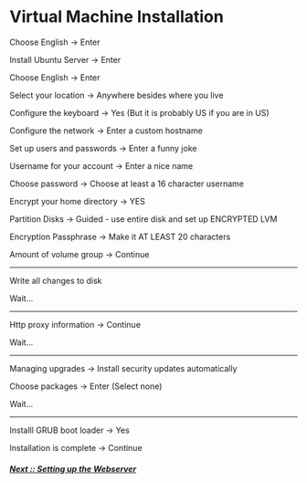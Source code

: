 # Virtual Machine Installation

Choose English 				-> Enter

Install Ubuntu Server 		-> Enter

Choose English 				-> Enter

Select your location 		-> Anywhere besides where you live

Configure the keyboard 		-> Yes (But it is probably US if you are in US)

Configure the network 		-> Enter a custom hostname

Set up users and passwords 	-> Enter a funny joke

Username for your account 	-> Enter a nice name

Choose password 			-> Choose at least a 16 character username

Encrypt your home directory -> YES

Partition Disks				-> Guided - use entire disk and set up ENCRYPTED LVM

Encryption Passphrase		-> Make it AT LEAST 20 characters

Amount of volume group 		-> Continue

---

Write all changes to disk

Wait...

---

Http proxy information 		-> Continue

Wait...

---

Managing upgrades 			-> Install security updates automatically

Choose packages 			-> Enter (Select none)

Wait...

---

Installl GRUB boot loader 	-> Yes

Installation is complete 	-> Continue


##### [Next :: Setting up the Webserver](https://github.com/whackashoe/tor-hidden-service-setup/blob/master/setting-up-webserver.md)